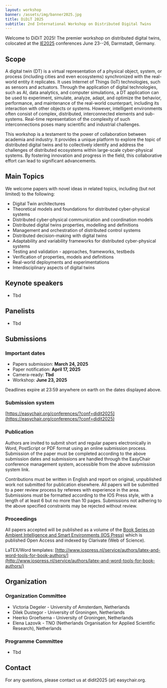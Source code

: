 ```yaml
---
layout: workshop
banner: /assets/img/banner2025.jpg
title: DiDiT 2025
subtitle: 2nd International Workshop on Distributed Digital Twins
---
```

Welcome to DiDiT 2025! The premier workshop on distributed digital twins, colocated at the [IE2025](https://www.ie2025.fraunhofer.de/) conferences June 23--26, Darmstadt, Germany.

## Scope

A digital twin (DT) is a virtual representation of a physical object, system, or process (including cities and even ecosystems) synchronized with the real-world entity it replicates. 
It uses Internet of Things (IoT) technologies, such as sensors and actuators. 
Through the application of digital technologies, such as AI, data analytics, and computer simulations, a DT application can be used to experiment, simulate, analyze, adapt, and optimize the behavior, performance, and maintenance of the real-world counterpart, including its interaction with other objects or systems. 
However, intelligent environments often consist of complex, distributed, interconnected elements and sub-systems. 
Real-time representation of the complexity of such interconnections poses many scientific and industrial challenges.

This workshop is a testament to the power of collaboration between academia and industry. 
It provides a unique platform to explore the topic of distributed digital twins and to collectively identify and address the challenges of distributed ecosystems within large-scale cyber-physical systems. 
By fostering innovation and progress in the field, this collaborative effort can lead to significant advancements.

## Main Topics
We welcome papers with novel ideas in related topics, including (but not limited) to the following:
* Digital Twin architectures
* Theoretical models and foundations for distributed cyber-physical systems
* Distributed cyber-physical communication and coordination models
* Distributed digital twins properties, modelling and definitions
* Management and orchestration of distributed control systems
* Distributed decision-making with digital twins
* Adaptability and variability frameworks for distributed cyber-physical systems
* Testing and validation - approaches, frameworks, testbeds
* Verification of properties, models and definitions
* Real-world deployments and experimentations
* Interdisciplinary aspects of digital twins

## Keynote speakers
* Tbd

## Panelists
* Tbd

## Submissions

### Important dates
* Papers submission: **March 24, 2025**
* Paper notification: **April 17, 2025**
* Camera-ready: **Tbd**
* Workshop: **June 23, 2025**

Deadlines expire at 23:59 anywhere on earth on the dates displayed above.

### Submission system
[https://easychair.org/conferences/?conf=didit2025](https://easychair.org/conferences/?conf=didit2025)

### Publication
Authors are invited to submit short and regular papers electronically in Word, PostScript or PDF format using an online submission process. Submission of the paper must be completed according to the above submission dates and submissions are handled through the EasyChair conference management system, accessible from the above submission system link.

Contributions must be written in English and report on original, unpublished work not submitted for publication elsewhere. All papers will be submitted to a peer review process by referees with experience in the area. Submissions must be formatted according to the IOS Press style, with a length of at least 6 but no more than 10 pages.
Submissions not adhering to the above specified constraints may be rejected without review.

### Proceedings
All papers accepted will be published as a volume of the [Book Series on Ambient Intelligence and Smart Environments (IOS Press)](https://www.iospress.com/catalog/book-series/ambient-intelligence-and-smart-environments) which is published Open Access and indexed by Clarivate (Web of Science).

LaTEX/Word templates: [http://www.iospress.nl/service/authors/latex-and-word-tools-for-book-authors/](http://www.iospress.nl/service/authors/latex-and-word-tools-for-book-authors/)

## Organization

### Organization Committee
* Victoria Degeler - University of Amsterdam, Netherlands
* Dilek Dustegor - University of Groningen, Netherlands
* Heerko Groefsema - University of Groningen, Netherlands
* Elena Lazovik - TNO (Netherlands Organisation for Applied Scientific Research), Netherlands

### Programme Committee
* Tbd

## Contact

For any questions, please contact us at didit2025 (at) easychair.org.
